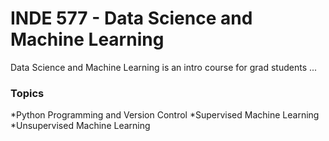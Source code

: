 # INDE 577 - Data Science and Machine Learning 

Data Science and Machine Learning is an intro course for grad students ...

### Topics

*Python Programming and Version Control
*Supervised Machine Learning
*Unsupervised Machine Learning
